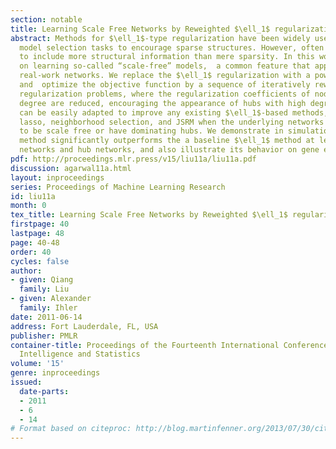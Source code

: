 ```yaml
---
section: notable
title: Learning Scale Free Networks by Reweighted $\ell_1$ regularization
abstract: Methods for $\ell_1$-type regularization have been widely used in Gaussian graphical
  model selection tasks to encourage sparse structures. However, often we would like
  to include more structural information than mere sparsity. In this work, we focus
  on learning so-called “scale-free” models,  a common feature that appears in many
  real-work networks. We replace the $\ell_1$ regularization with a power law regularization
  and  optimize the objective function by a sequence of iteratively reweighted $\ell_1$
  regularization problems, where the regularization coefficients of nodes with high
  degree are reduced, encouraging the appearance of hubs with high degree. Our method
  can be easily adapted to improve any existing $\ell_1$-based methods, such as graphical
  lasso, neighborhood selection, and JSRM when the underlying networks are believed
  to be scale free or have dominating hubs. We demonstrate in simulation that our
  method significantly outperforms the a baseline $\ell_1$ method at learning scale-free
  networks and hub networks, and also illustrate its behavior on gene expression data.
pdf: http://proceedings.mlr.press/v15/liu11a/liu11a.pdf
discussion: agarwal11a.html
layout: inproceedings
series: Proceedings of Machine Learning Research
id: liu11a
month: 0
tex_title: Learning Scale Free Networks by Reweighted $\ell_1$ regularization
firstpage: 40
lastpage: 48
page: 40-48
order: 40
cycles: false
author:
- given: Qiang
  family: Liu
- given: Alexander
  family: Ihler
date: 2011-06-14
address: Fort Lauderdale, FL, USA
publisher: PMLR
container-title: Proceedings of the Fourteenth International Conference on Artificial
  Intelligence and Statistics
volume: '15'
genre: inproceedings
issued:
  date-parts:
  - 2011
  - 6
  - 14
# Format based on citeproc: http://blog.martinfenner.org/2013/07/30/citeproc-yaml-for-bibliographies/
---
```

